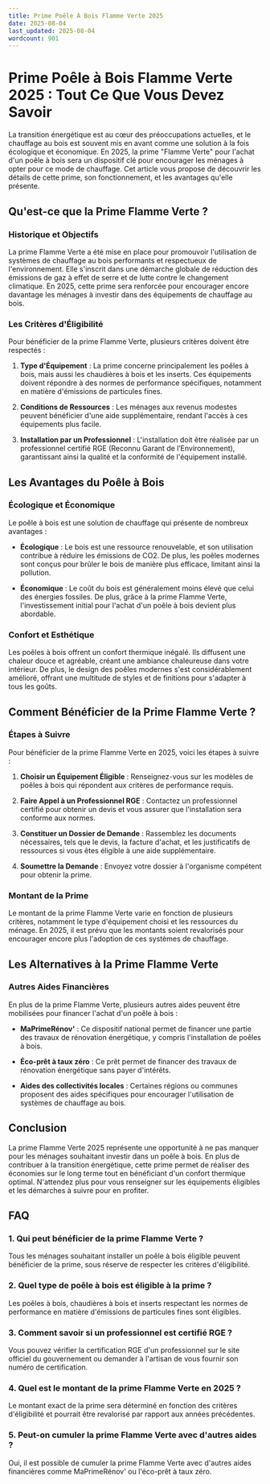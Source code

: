 ```yaml
---
title: Prime Poêle À Bois Flamme Verte 2025
date: 2025-08-04
last_updated: 2025-08-04
wordcount: 901
---
```


# Prime Poêle à Bois Flamme Verte 2025 : Tout Ce Que Vous Devez Savoir

La transition énergétique est au cœur des préoccupations actuelles, et le chauffage au bois est souvent mis en avant comme une solution à la fois écologique et économique. En 2025, la prime "Flamme Verte" pour l'achat d'un poêle à bois sera un dispositif clé pour encourager les ménages à opter pour ce mode de chauffage. Cet article vous propose de découvrir les détails de cette prime, son fonctionnement, et les avantages qu'elle présente.

## Qu'est-ce que la Prime Flamme Verte ?

### Historique et Objectifs

La prime Flamme Verte a été mise en place pour promouvoir l'utilisation de systèmes de chauffage au bois performants et respectueux de l'environnement. Elle s'inscrit dans une démarche globale de réduction des émissions de gaz à effet de serre et de lutte contre le changement climatique. En 2025, cette prime sera renforcée pour encourager encore davantage les ménages à investir dans des équipements de chauffage au bois.

### Les Critères d'Éligibilité

Pour bénéficier de la prime Flamme Verte, plusieurs critères doivent être respectés :

1. **Type d'Équipement** : La prime concerne principalement les poêles à bois, mais aussi les chaudières à bois et les inserts. Ces équipements doivent répondre à des normes de performance spécifiques, notamment en matière d'émissions de particules fines.

2. **Conditions de Ressources** : Les ménages aux revenus modestes peuvent bénéficier d'une aide supplémentaire, rendant l'accès à ces équipements plus facile.

3. **Installation par un Professionnel** : L'installation doit être réalisée par un professionnel certifié RGE (Reconnu Garant de l’Environnement), garantissant ainsi la qualité et la conformité de l'équipement installé.

## Les Avantages du Poêle à Bois

### Écologique et Économique

Le poêle à bois est une solution de chauffage qui présente de nombreux avantages :

- **Écologique** : Le bois est une ressource renouvelable, et son utilisation contribue à réduire les émissions de CO2. De plus, les poêles modernes sont conçus pour brûler le bois de manière plus efficace, limitant ainsi la pollution.

- **Économique** : Le coût du bois est généralement moins élevé que celui des énergies fossiles. De plus, grâce à la prime Flamme Verte, l'investissement initial pour l'achat d'un poêle à bois devient plus abordable.

### Confort et Esthétique

Les poêles à bois offrent un confort thermique inégalé. Ils diffusent une chaleur douce et agréable, créant une ambiance chaleureuse dans votre intérieur. De plus, le design des poêles modernes s'est considérablement amélioré, offrant une multitude de styles et de finitions pour s'adapter à tous les goûts.

## Comment Bénéficier de la Prime Flamme Verte ?

### Étapes à Suivre

Pour bénéficier de la prime Flamme Verte en 2025, voici les étapes à suivre :

1. **Choisir un Équipement Éligible** : Renseignez-vous sur les modèles de poêles à bois qui répondent aux critères de performance requis.

2. **Faire Appel à un Professionnel RGE** : Contactez un professionnel certifié pour obtenir un devis et vous assurer que l'installation sera conforme aux normes.

3. **Constituer un Dossier de Demande** : Rassemblez les documents nécessaires, tels que le devis, la facture d'achat, et les justificatifs de ressources si vous êtes éligible à une aide supplémentaire.

4. **Soumettre la Demande** : Envoyez votre dossier à l'organisme compétent pour obtenir la prime.

### Montant de la Prime

Le montant de la prime Flamme Verte varie en fonction de plusieurs critères, notamment le type d'équipement choisi et les ressources du ménage. En 2025, il est prévu que les montants soient revalorisés pour encourager encore plus l'adoption de ces systèmes de chauffage.

## Les Alternatives à la Prime Flamme Verte

### Autres Aides Financières

En plus de la prime Flamme Verte, plusieurs autres aides peuvent être mobilisées pour financer l'achat d'un poêle à bois :

- **MaPrimeRénov'** : Ce dispositif national permet de financer une partie des travaux de rénovation énergétique, y compris l'installation de poêles à bois.

- **Éco-prêt à taux zéro** : Ce prêt permet de financer des travaux de rénovation énergétique sans payer d'intérêts.

- **Aides des collectivités locales** : Certaines régions ou communes proposent des aides spécifiques pour encourager l'utilisation de systèmes de chauffage au bois.

## Conclusion

La prime Flamme Verte 2025 représente une opportunité à ne pas manquer pour les ménages souhaitant investir dans un poêle à bois. En plus de contribuer à la transition énergétique, cette prime permet de réaliser des économies sur le long terme tout en bénéficiant d'un confort thermique optimal. N'attendez plus pour vous renseigner sur les équipements éligibles et les démarches à suivre pour en profiter.

## FAQ

### 1. Qui peut bénéficier de la prime Flamme Verte ?

Tous les ménages souhaitant installer un poêle à bois éligible peuvent bénéficier de la prime, sous réserve de respecter les critères d'éligibilité.

### 2. Quel type de poêle à bois est éligible à la prime ?

Les poêles à bois, chaudières à bois et inserts respectant les normes de performance en matière d'émissions de particules fines sont éligibles.

### 3. Comment savoir si un professionnel est certifié RGE ?

Vous pouvez vérifier la certification RGE d'un professionnel sur le site officiel du gouvernement ou demander à l'artisan de vous fournir son numéro de certification.

### 4. Quel est le montant de la prime Flamme Verte en 2025 ?

Le montant exact de la prime sera déterminé en fonction des critères d'éligibilité et pourrait être revalorisé par rapport aux années précédentes.

### 5. Peut-on cumuler la prime Flamme Verte avec d'autres aides ?

Oui, il est possible de cumuler la prime Flamme Verte avec d'autres aides financières comme MaPrimeRénov' ou l'éco-prêt à taux zéro.